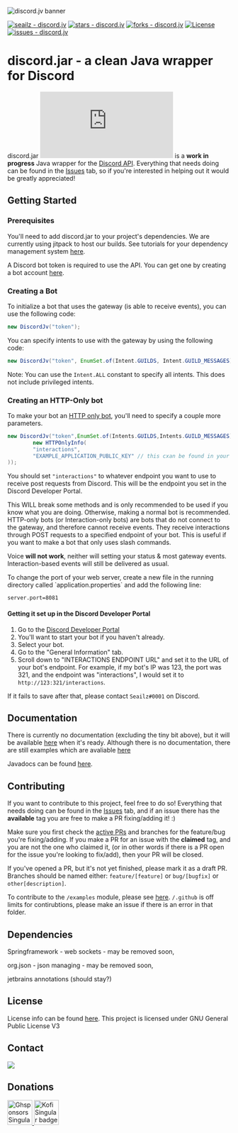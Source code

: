 ![discord.jv banner](https://cdn.discordapp.com/attachments/1048910867128922172/1063823409382953042/Birthday__1_-removebg-preview_1.png)

[![seailz - discord.jv](https://img.shields.io/static/v1?label=seailz&message=discord.jv&color=blue&logo=github)](https://github.com/seailz/discord.jv "Go to GitHub repo") [![stars - discord.jv](https://img.shields.io/github/stars/seailz/discord.jv?style=social)](https://github.com/seailz/discord.jv) [![forks - discord.jv](https://img.shields.io/github/forks/seailz/discord.jv?style=social)](https://github.com/seailz/discord.jv) [![License](https://img.shields.io/badge/License-GNU_General_Public_License_v3.0-blue)](#license) [![issues - discord.jv](https://img.shields.io/github/issues/seailz/discord.jv)](https://github.com/seailz/discord.jv/issues)

# discord.jar - a clean Java wrapper for Discord

discord.jar [![loc - discord.jar](https://sloc.xyz/github/discord-jar/discord.jar)](https://github.com/discord-jar/discord.jar) is
a **work in progress** Java wrapper for the [Discord API](https://discord.com/developers/docs/intro).
Everything that needs doing can be found in the [Issues](https://github.com/seailz/discord.jv/issues) tab, so if you're
interested in helping out it would be greatly appreciated!

## Getting Started

### Prerequisites

You'll need to add discord.jar to your project's dependencies. We are currently using
jitpack to host our builds. See tutorials for your dependency management
system [here](https://jitpack.io/#discord-jar/discord.jar/-SNAPSHOT).

A Discord bot token is required to use the API. You can get one by creating a bot
account [here](https://discord.com/developers/applications).

### Creating a Bot

To initialize a bot that uses the gateway (is able to receive events), you can use the following code:

```java
new DiscordJv("token");
```

You can specify intents to use with the gateway by using the following code:

```java
new DiscordJv("token", EnumSet.of(Intent.GUILDS, Intent.GUILD_MESSAGES));
```

Note: You can use the `Intent.ALL` constant to specify all intents. This does not include privileged intents.

### Creating an HTTP-Only bot

To make your bot an <a href="https://discord.com/developers/docs/topics/gateway#privileged-intents">HTTP only bot</a>,
you'll need to specify a couple more parameters.

```java
new DiscordJv("token",EnumSet.of(Intents.GUILDS,Intents.GUILD_MESSAGES), APIVersion.getLatest(), true,
        new HTTPOnlyInfo(
        "interactions",
        "EXAMPLE_APPLICATION_PUBLIC_KEY" // this cxan be found in your application's page in the dev panel
));
```

You should set `"interactions"` to whatever endpoint you want to use to receive post requests from Discord. This will be
the endpoint you set in the Discord Developer Portal.

This WILL break some methods and is only recommended to be used if you know what you are doing.
Otherwise, making a normal bot is recommended.
HTTP-only bots (or Interaction-only bots) are bots that do not connect to the gateway, and therefore cannot receive
events.
They receive interactions through POST requests to a specified endpoint of your bot.
This is useful if you want to make a bot that only uses slash commands.
<p>
Voice <b>will not work</b>, neither will setting your status & most gateway events.
<br>Interaction-based events will still be delivered as usual.
<p>
To change the port of your web server, create a new file in the running directory called `application.properties` and add the following line:

```
server.port=8081
```

#### Getting it set up in the Discord Developer Portal

1. Go to the [Discord Developer Portal](https://discord.com/developers/applications)
2. You'll want to start your bot if you haven't already.
3. Select your bot.
4. Go to the "General Information" tab.
5. Scroll down to "INTERACTIONS ENDPOINT URL" and set it to the URL of your bot's endpoint. For example, if my bot's IP
   was 123, the port was 321, and the endpoint was "interactions", I would set it to `http://123:321/interactions`.

If it fails to save after that, please contact `Seailz#0001` on Discord.

## Documentation

There is currently no documentation (excluding the tiny bit above), but it will be
available [here](https://discord-jv.gitbook.io/discord.jv-documentation/) when it's ready. Although there is no
documentation, there are still examples which are
avaliable [here](https://github.com/discord-jar/discord.jar/tree/main/examples)

Javadocs can be found [here](https://discord-jar.github.io/discord.jar).

## Contributing

If you want to contribute to this project, feel free to do so! Everything that needs doing can be found in
the [Issues](https://github.com/discord-jar/discord.jar/issues) tab,
and if an issue there has the **available** tag you are free to make a PR fixing/adding it! :)

Make sure you first check the [active PRs](https://github.com/discord-jar/discord.jar/pulls) and branches for the feature/bug
you're fixing/adding.
If you make a PR for an issue with the **claimed** tag, and you are not the one who claimed it, (or in other words if
there is a PR open for the issue you're looking to fix/add), then your PR will be closed.

If you've opened a PR, but it's not yet finished, please mark it as a draft PR.
Branches should be named either:
`feature/[feature]`
or
`bug/[bugfix]`
or
`other[description]`.

To contribute to the `/examples` module, please see [here](https://github.com/discord-jar/discord.jar/tree/main/examples).
`/.github` is off limits for contirubtions, please make an issue if there is an error in that folder.

## Dependencies
Springframework - web sockets - may be removed soon, <p>
org.json - json managing - may be removed soon, <p>
jetbrains annotations (should stay?)

## License
License info can be found [here](https://github.com/discord-jar/discord.jar/blob/main/LICENSE). This project is licensed under GNU General Public License V3


## Contact
[![](https://dcbadge.vercel.app/api/server/3cF5xeT3eV)]([https://discord.gg/INVITEID](https://discord.gg/3cF5xeT3eV))

## Donations
<a href="https://github.com/sponsors/seailz">
 <img alt="Ghsponsors Singular badge" height="56" href="https://github.com/seailz" src="https://cdn.jsdelivr.net/gh/intergrav/devins-badges/assets/cozy/donate/ghsponsors-singular_vector.svg">
</a>

<a href="https://ko-fi.com/discordjv" target="_blank">
 <img alt="Kofi Singular badge" height="56" src="https://cdn.jsdelivr.net/gh/intergrav/devins-badges/assets/cozy/donate/kofi-singular_vector.svg">
</a>
